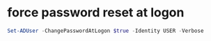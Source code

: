# force password reset at logon

```powershell
Set-ADUser -ChangePasswordAtLogon $true -Identity USER -Verbose
```